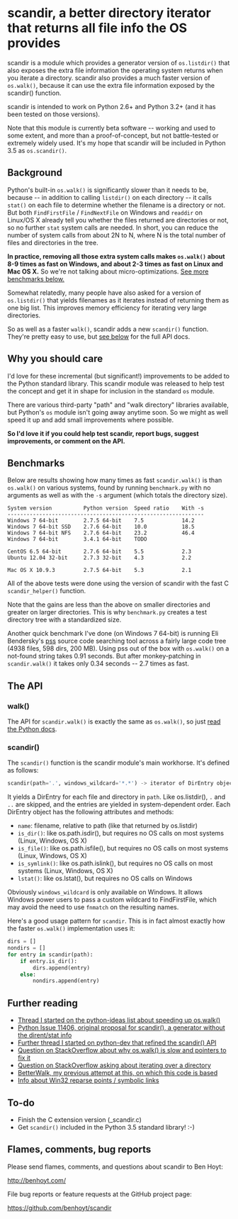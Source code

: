 scandir, a better directory iterator that returns all file info the OS provides
===============================================================================

scandir is a module which provides a generator version of `os.listdir()` that
also exposes the extra file information the operating system returns when you
iterate a directory. scandir also provides a much faster version of
`os.walk()`, because it can use the extra file information exposed by the
scandir() function.

scandir is intended to work on Python 2.6+ and Python 3.2+ (and it has been
tested on those versions).

Note that this module is currently beta software -- working and used
to some extent, and more than a proof-of-concept, but not
battle-tested or extremely widely used. It's my hope that scandir
will be included in Python 3.5 as `os.scandir()`.


Background
----------

Python's built-in `os.walk()` is significantly slower than it needs to be,
because -- in addition to calling `listdir()` on each directory -- it calls
`stat()` on each file to determine whether the filename is a directory or not.
But both `FindFirstFile` / `FindNextFile` on Windows and `readdir` on Linux/OS
X already tell you whether the files returned are directories or not, so
no further `stat` system calls are needed. In short, you can reduce the number
of system calls from about 2N to N, where N is the total number of files and
directories in the tree.

**In practice, removing all those extra system calls makes `os.walk()` about
8-9 times as fast on Windows, and about 2-3 times as fast on Linux and Mac OS
X.** So we're not talking about micro-optimizations. [See more benchmarks
below.](#benchmarks)

Somewhat relatedly, many people have also asked for a version of
`os.listdir()` that yields filenames as it iterates instead of returning them
as one big list. This improves memory efficiency for iterating very large
directories.

So as well as a faster `walk()`, scandir adds a new `scandir()` function.
They're pretty easy to use, but [see below](#the-api) for the full API docs.


Why you should care
-------------------

I'd love for these incremental (but significant!) improvements to be added to
the Python standard library. This scandir module was released to help test the
concept and get it in shape for inclusion in the standard `os` module.

There are various third-party "path" and "walk directory" libraries available,
but Python's `os` module isn't going away anytime soon. So we might as well
speed it up and add small improvements where possible.

**So I'd love it if you could help test scandir, report bugs, suggest
improvements, or comment on the API.**


Benchmarks
----------

Below are results showing how many times as fast `scandir.walk()` is than
`os.walk()` on various systems, found by running `benchmark.py` with no
arguments as well as with the `-s` argument (which totals the directory size).

```
System version          Python version  Speed ratio    With -s
--------------------------------------------------------------
Windows 7 64-bit        2.7.5 64-bit    7.5            14.2
Windows 7 64-bit SSD    2.7.6 64-bit    10.0           18.5
Windows 7 64-bit NFS    2.7.6 64-bit    23.2           46.4
Windows 7 64-bit        3.4.1 64-bit    TODO

CentOS 6.5 64-bit       2.7.6 64-bit    5.5            2.3
Ubuntu 12.04 32-bit     2.7.3 32-bit    4.3            2.2

Mac OS X 10.9.3         2.7.5 64-bit    5.3            2.1
```

All of the above tests were done using the version of scandir with the fast C
`scandir_helper()` function.

Note that the gains are less than the above on smaller directories and greater
on larger directories. This is why `benchmark.py` creates a test directory
tree with a standardized size.

Another quick benchmark I've done (on Windows 7 64-bit) is running Eli
Bendersky's [pss](https://github.com/eliben/pss) source code searching tool
across a fairly large code tree (4938 files, 598 dirs, 200 MB). Using pss out
of the box with `os.walk()` on a not-found string takes 0.91 seconds. But
after monkey-patching in `scandir.walk()` it takes only 0.34 seconds -- 2.7
times as fast.


The API
-------

### walk()

The API for `scandir.walk()` is exactly the same as `os.walk()`, so just [read
the Python docs](http://docs.python.org/2/library/os.html#os.walk).

### scandir()

The `scandir()` function is the scandir module's main workhorse. It's defined
as follows:

```python
scandir(path='.', windows_wildcard='*.*') -> iterator of DirEntry objects
```

It yields a DirEntry for each file and directory in `path`. Like os.listdir(),
`.` and `..` are skipped, and the entries are yielded in system-dependent
order. Each DirEntry object has the following attributes and methods:

* `name`: filename, relative to path (like that returned by os.listdir)
* `is_dir()`: like os.path.isdir(), but requires no OS calls on most systems
  (Linux, Windows, OS X)
* `is_file()`: like os.path.isfile(), but requires no OS calls on most systems
  (Linux, Windows, OS X)
* `is_symlink()`: like os.path.islink(), but requires no OS calls on most
  systems (Linux, Windows, OS X)
* `lstat()`: like os.lstat(), but requires no OS calls on Windows

Obviously `windows_wildcard` is only available on Windows. It allows Windows
power users to pass a custom wildcard to FindFirstFile, which may avoid the
need to use `fnmatch` on the resulting names.

Here's a good usage pattern for `scandir`. This is in fact almost exactly how
the faster `os.walk()` implementation uses it:

```python
dirs = []
nondirs = []
for entry in scandir(path):
    if entry.is_dir():
        dirs.append(entry)
    else:
        nondirs.append(entry)
```


Further reading
---------------

* [Thread I started on the python-ideas list about speeding up os.walk()](http://mail.python.org/pipermail/python-ideas/2012-November/017770.html)
* [Python Issue 11406, original proposal for scandir(), a generator without the dirent/stat info](http://bugs.python.org/issue11406)
* [Further thread I started on python-dev that refined the scandir() API](http://mail.python.org/pipermail/python-dev/2013-May/126119.html)
* [Question on StackOverflow about why os.walk() is slow and pointers to fix it](http://stackoverflow.com/questions/2485719/very-quickly-getting-total-size-of-folder)
* [Question on StackOverflow asking about iterating over a directory](http://stackoverflow.com/questions/4403598/list-files-in-a-folder-as-a-stream-to-begin-process-immediately)
* [BetterWalk, my previous attempt at this, on which this code is based](https://github.com/benhoyt/betterwalk)
* [Info about Win32 reparse points / symbolic links](http://mail.python.org/pipermail/python-ideas/2012-November/017794.html)


To-do
-----

* Finish the C extension version (_scandir.c)
* Get `scandir()` included in the Python 3.5 standard library! :-)


Flames, comments, bug reports
-----------------------------

Please send flames, comments, and questions about scandir to Ben Hoyt:

http://benhoyt.com/

File bug reports or feature requests at the GitHub project page:

https://github.com/benhoyt/scandir
